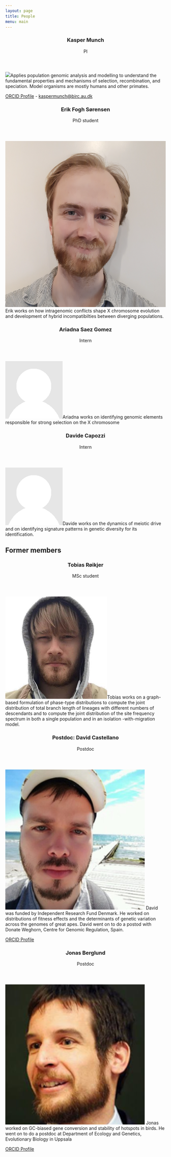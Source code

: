 ```yaml
---
layout: page
title: People
menu: main
---
```


<header>
    <h3>Kasper Munch</h3>
    <p>PI</p>
</header>

<p><span class="image left"><img src="images/kasper_portait.png" /></span>Applies population genomic analysis and modelling to understand the fundamental properties and mechanisms of selection, recombination, and speciation. Model organisms are mostly humans and other primates.</p>

[ORCID Profile](https://orcid.org/0000-0003-2880-6252) - 
[kaspermunch@birc.au.dk](mailto:kaspermunch@birc.au.dk)

<header>
    <h3>Erik Fogh Sørensen</h3>
    <p>PhD student</p>
</header>

<p><span class="image left"><img src="images/erik.png" /></span>Erik works on how intragenomic conflicts shape X chromosome evolution and development of hybrid incompatibilties between diverging populations.</p>



<header>
    <h3>Ariadna Saez Gomez</h3>
    <p>Intern</p>
</header>

<p><span class="image left"><img src="images/placeholder.png" /></span>Ariadna works on identifying genomic elements responsible for strong selection on the X chromosome</p>



<header>
    <h3>Davide Capozzi</h3>
    <p>Intern</p>
</header>

<p><span class="image left"><img src="images/placeholder.png" /></span>Davide works on the dynamics of meiotic drive and on identifying signature patterns in genetic diversity for its identification.</p> 



## Former members

<header>
    <h3>Tobias Røikjer</h3>
    <p>MSc student</p>
</header>

<p><span class="image left"><img src="images/tobias.png" /></span>Tobias works on a graph-based formulation of phase-type distributions to compute the joint distribution of total branch length of lineages with different numbers of descendants and to compute the joint distribution of the site frequency spectrum in both a single population and in an isolation -with-migration model.</p>


<header>
    <h3>Postdoc: David Castellano</h3>
    <p>Postdoc</p>
</header>

<p><span class="image left"><img src="images/david_castellano3.png" /></span> David was funded by Independent Research Fund Denmark. He worked on distributions of fitness effects and the determinants of genetic variation across the genomes of great apes. David went on to do a postod with Donate Weghorn, Centre for Genomic Regulation, Spain.</p>

[ORCID Profile](https://orcid.org/0000-0001-8778-6007)


<header>
    <h3>Jonas Berglund</h3>
    <p>Postdoc</p>
</header>

<p><span class="image left"><img src="images/jonas_berglund2.png" /></span> Jonas worked on GC-biased gene conversion and stability of hotspots in birds. He went on to do a postdoc at Department of Ecology and Genetics, Evolutionary Biology in Uppsala </p>

[ORCID Profile](http://orcid.org/)